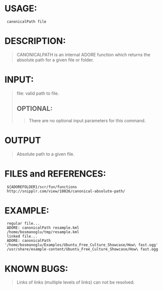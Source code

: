 # USAGE: #
```
 canonicalPath file
```
# DESCRIPTION: #
> CANONICALPATH is an internal ADORE function which returns the absolute path
> for a given file or folder.
# INPUT: #
> file: valid path to file.
> ## OPTIONAL: ##
> > There are no optional input parameters for this command.
# OUTPUT #

> Absolute path to a given file.
# FILES and REFERENCES: #
```
 ${ADOREFOLDER}/scr/fun/functions
 http://snipplr.com/view/18026/canonical-absolute-path/
```
# EXAMPLE: #
```
 regular file...
 ADORE: canonicalPath resample.kml
 /home/bosmanoglu/tmp/resample.kml
 linked file...
 ADORE: canonicalPath '/home/bosmanoglu/Examples/Ubuntu_Free_Culture_Showcase/How\ fast.ogg'
 /usr/share/example-content/Ubuntu_Free_Culture_Showcase/How\ fast.ogg
```
# KNOWN BUGS: #
> Links of links (multiple levels of links) can not be resolved.